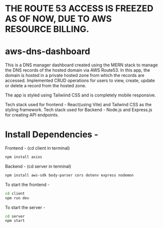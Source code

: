 # THE ROUTE 53 ACCESS IS FREEZED AS OF NOW, DUE TO AWS RESOURCE BILLING.
 
# aws-dns-dashboard

This is a DNS manager dashboard created using the MERN stack to manage the DNS records of the hosted domain via AWS Route53. In this app, the domain is hosted in a private hosted zone from which the records are accessed. Implemented CRUD operations for users to view, create, update or delete a record from the hosted zone.

The app is styled using Tailwiind CSS and is completely mobile responsive.

Tech stack used for frontend - React(using Vite) and Tailwind CSS as the styling framework. Tech stack used for Backend - Node.js and Express.js for creating API endpoints.

# Install Dependencies -

Frontend - (cd client in terminal)
```bash
npm install axios
```

Backend - (cd server in terminal)
```bash
npm install aws-sdk body-parser cors dotenv express nodemon
```

To start the frontend -
```bash
cd client
npm run dev
```


To start the server -
```bash
cd server
npm start
```
